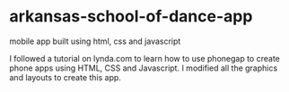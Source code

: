 # arkansas-school-of-dance-app
mobile app built using html, css and javascript

I followed a tutorial on lynda.com to learn how to use phonegap to create phone apps using HTML, CSS and Javascript. I modified all the graphics and layouts to create this app.
